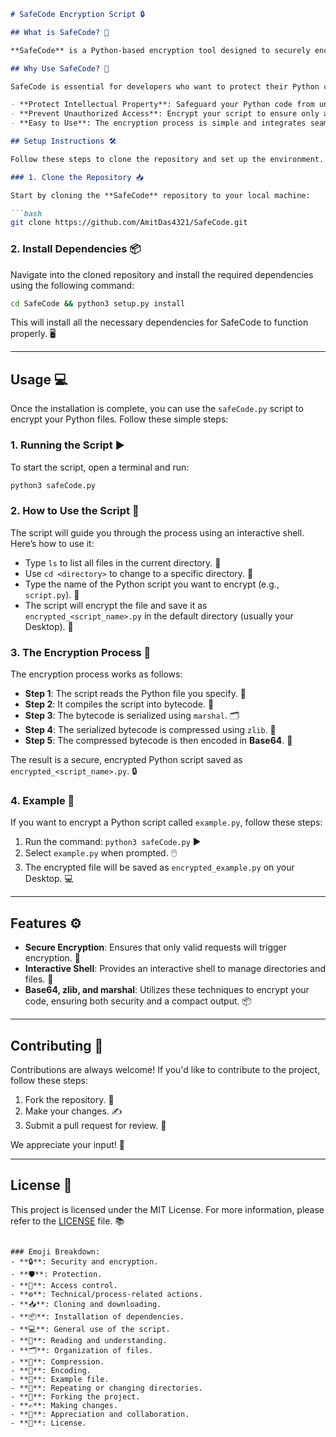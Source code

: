 ```markdown
# SafeCode Encryption Script 🔒

## What is SafeCode? 🤔

**SafeCode** is a Python-based encryption tool designed to securely encrypt your Python scripts. It ensures that your code remains safe from unauthorized access, protecting your intellectual property by converting scripts into an unreadable format. The encryption process involves compiling the script to bytecode, serializing it, then compressing and encoding the bytecode. This makes it extremely difficult for anyone to reverse-engineer your code. 🔐

## Why Use SafeCode? 🚀

SafeCode is essential for developers who want to protect their Python code, especially when sharing or distributing it. Here's why you should use SafeCode:

- **Protect Intellectual Property**: Safeguard your Python code from unauthorized duplication or tampering. 🛡️
- **Prevent Unauthorized Access**: Encrypt your script to ensure only authorized users can access and run it. 🔑
- **Easy to Use**: The encryption process is simple and integrates seamlessly into your workflow, offering a user-friendly command-line interface. ⚙️

## Setup Instructions 🛠️

Follow these steps to clone the repository and set up the environment.

### 1. Clone the Repository 📥

Start by cloning the **SafeCode** repository to your local machine:

```bash
git clone https://github.com/AmitDas4321/SafeCode.git
```

### 2. Install Dependencies 📦

Navigate into the cloned repository and install the required dependencies using the following command:

```bash
cd SafeCode && python3 setup.py install
```

This will install all the necessary dependencies for SafeCode to function properly. 🖥️

---

## Usage 💻

Once the installation is complete, you can use the `safeCode.py` script to encrypt your Python files. Follow these simple steps:

### 1. Running the Script ▶️

To start the script, open a terminal and run:

```bash
python3 safeCode.py
```

### 2. How to Use the Script 📝

The script will guide you through the process using an interactive shell. Here’s how to use it:

- Type `ls` to list all files in the current directory. 📂
- Use `cd <directory>` to change to a specific directory. 🔄
- Type the name of the Python script you want to encrypt (e.g., `script.py`). 📝
- The script will encrypt the file and save it as `encrypted_<script_name>.py` in the default directory (usually your Desktop). 💾

### 3. The Encryption Process 🔐

The encryption process works as follows:

- **Step 1**: The script reads the Python file you specify. 📖
- **Step 2**: It compiles the script into bytecode. 🔄
- **Step 3**: The bytecode is serialized using `marshal`. 🗂️
- **Step 4**: The serialized bytecode is compressed using `zlib`. 🧳
- **Step 5**: The compressed bytecode is then encoded in **Base64**. 📡

The result is a secure, encrypted Python script saved as `encrypted_<script_name>.py`. 🔒

### 4. Example 📄

If you want to encrypt a Python script called `example.py`, follow these steps:

1. Run the command: `python3 safeCode.py` ▶️
2. Select `example.py` when prompted. 🖱️
3. The encrypted file will be saved as `encrypted_example.py` on your Desktop. 💻

---

## Features ⚙️

- **Secure Encryption**: Ensures that only valid requests will trigger encryption. 🔐
- **Interactive Shell**: Provides an interactive shell to manage directories and files. 📂
- **Base64, zlib, and marshal**: Utilizes these techniques to encrypt your code, ensuring both security and a compact output. 📦

---

## Contributing 🤝

Contributions are always welcome! If you'd like to contribute to the project, follow these steps:

1. Fork the repository. 🍴
2. Make your changes. ✍️
3. Submit a pull request for review. 🔄

We appreciate your input! 🙌

---

## License 📜

This project is licensed under the MIT License. For more information, please refer to the [LICENSE](LICENSE) file. 📚
```

### Emoji Breakdown:
- **🔒**: Security and encryption.
- **🛡️**: Protection.
- **🔑**: Access control.
- **⚙️**: Technical/process-related actions.
- **📥**: Cloning and downloading.
- **📦**: Installation of dependencies.
- **💻**: General use of the script.
- **📖**: Reading and understanding.
- **🗂️**: Organization of files.
- **🧳**: Compression.
- **📡**: Encoding.
- **📄**: Example file.
- **🔄**: Repeating or changing directories.
- **🍴**: Forking the project.
- **✍️**: Making changes.
- **🙌**: Appreciation and collaboration.
- **📜**: License.
